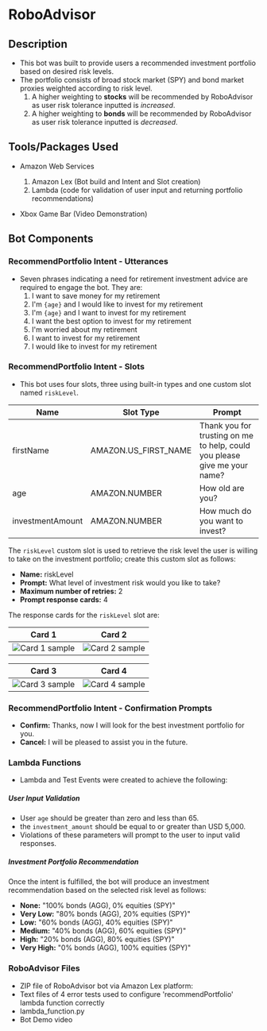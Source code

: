 # RoboAdvisor 

## Description

* This bot was built to provide users a recommended investment portfolio based on desired risk levels. 
* The portfolio consists of broad stock market (SPY) and bond market proxies weighted according to risk level. 
    1. A higher weighting to **stocks** will be recommended by RoboAdvisor as user risk tolerance inputted is *increased*.
    2. A higher weighting to **bonds** will be recommended by RoboAdvisor as user risk tolerance inputted is *decreased*.

## Tools/Packages Used

* Amazon Web Services
     1. Amazon Lex (Bot build and Intent and Slot creation)
     2. Lambda (code for validation of user input and returning portfolio recommendations)
     
* Xbox Game Bar (Video Demonstration)
     

## Bot Components

### RecommendPortfolio Intent - Utterances

* Seven phrases indicating a need for retirement investment advice are required to engage the bot. They are:
    1. I want to save money for my retirement
    2. I'm ​`{age}​` and I would like to invest for my retirement
    3. I'm `​{age}​` and I want to invest for my retirement
    4. I want the best option to invest for my retirement
    5. I'm worried about my retirement
    6. I want to invest for my retirement
    7. I would like to invest for my retirement

### RecommendPortfolio Intent - Slots

* This bot uses four slots, three using built-in types and one custom slot named `riskLevel`. 


| Name             | Slot Type            | Prompt                                                                    |
| ---------------- | -------------------- | ------------------------------------------------------------------------- |
| firstName        | AMAZON.US_FIRST_NAME | Thank you for trusting on me to help, could you please give me your name? |
| age              | AMAZON.NUMBER        | How old are you?                                                          |
| investmentAmount | AMAZON.NUMBER        | How much do you want to invest?                                           |

The `riskLevel` custom slot is used to retrieve the risk level the user is willing to take on the investment portfolio; create this custom slot as follows:

* **Name:** riskLevel
* **Prompt:** What level of investment risk would you like to take?
* **Maximum number of retries:** 2
* **Prompt response cards:** 4

The response cards for the `riskLevel` slot are:

| Card 1                              | Card 2                              |
| ----------------------------------- | ----------------------------------- |
| ![Card 1 sample](Images/card1.png)  | ![Card 2 sample](Images/card2.png)  |

| Card 3                              | Card 4                              |
| ----------------------------------- | ----------------------------------- |
| ![Card 3 sample](Images/card3.png)  | ![Card 4 sample](Images/card4.png)  |

### RecommendPortfolio Intent - Confirmation Prompts

* **Confirm:** Thanks, now I will look for the best investment portfolio for you.
* **Cancel:** I will be pleased to assist you in the future.


### Lambda Functions

* Lambda and Test Events were created to achieve the following:

##### User Input Validation

* User `age` should be greater than zero and less than 65.
* the `investment_amount` should be equal to or greater than USD 5,000.
* Violations of these parameters will prompt to the user to input valid responses.

##### Investment Portfolio Recommendation

Once the intent is fulfilled, the bot will produce an investment recommendation based on the selected risk level as follows:

* **None:** "100% bonds (AGG), 0% equities (SPY)"
* **Very Low:** "80% bonds (AGG), 20% equities (SPY)"
* **Low:** "60% bonds (AGG), 40% equities (SPY)"
* **Medium:** "40% bonds (AGG), 60% equities (SPY)"
* **High:** "20% bonds (AGG), 80% equities (SPY)"
* **Very High:** "0% bonds (AGG), 100% equities (SPY)"


### RoboAdvisor Files

* ZIP file of RoboAdvisor bot via Amazon Lex platform:
* Text files of 4 error tests used to configure 'recommendPortfolio' lambda function correctly
* lambda_function.py
* Bot Demo video 

